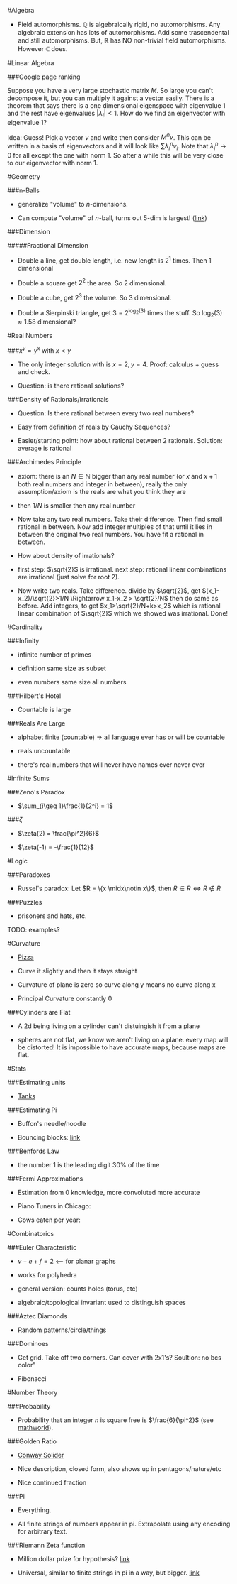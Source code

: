 #Algebra

* Field automorphisms. $\mathbb{Q}$ is algebraically rigid, no automorphisms. Any algebraic extension has lots of automorphisms. Add some trascendental and still automorphisms. But, $\mathbb{R}$ has NO non-trivial field automorphisms. However $\mathbb{C}$ does.

#Linear Algebra

###Google page ranking

Suppose you have a very large stochastic matrix $M$. So large you can't decompose it, but you can multiply it against a vector easily. There is a theorem that says there is a one dimensional eigenspace with eigenvalue $1$ and the rest have eigenvalues $|\lambda_i|<1$. How do we find an eigenvector with eigenvalue $1$?

Idea: Guess! Pick a vector $v$ and write then consider $M^nv$. This can be written in a basis of eigenvectors and it will look like $\sum \lambda_i^nv_i$. Note that $\lambda_i^n \to 0$ for all except the one with norm $1$. So after a while this will be very close to our eigenvector with norm $1$.

#Geometry

###n-Balls

* generalize "volume" to $n$-dimensions.

* Can compute "volume" of $n$-ball, turns out $5$-dim is largest! ([link](http://en.wikipedia.org/wiki/Deriving_the_volume_of_an_n-ball))

###Dimension

#####Fractional Dimension

* Double a line, get double length, i.e. new length is $2^1$ times. Then $1$ dimensional

* Double a square get $2^2$ the area. So $2$ dimensional.

* Double a cube, get $2^3$ the volume. So $3$ dimensional.

* Double a Sierpinski triangle, get $3=2^{\log_2(3)}$ times the stuff. So $\log_2(3)\approx 1.58$ dimensional?

#Real Numbers

###$x^y=y^x$ with $x<y$

* The only integer solution with is $x=2, y=4$. Proof: calculus + guess and check.

* Question: is there rational solutions?

###Density of Rationals/Irrationals

* Question: Is there rational between every two real numbers?

* Easy from definition of reals by Cauchy Sequences?

* Easier/starting point: how about rational between 2 rationals. Solution: average is rational

###Archimedes Principle

* axiom: there is an $N\in\mathbb{N}$ bigger than any real number (or $x$ and $x+1$ both real numbers and integer in between), really the only assumption/axiom is the reals are what you think they are

* then $1/N$ is smaller then any real number

* Now take any two real numbers. Take their difference. Then find small rational in between. Now add integer multiples of that until it lies in between the original two real numbers. You have fit a rational in between.

* How about density of irrationals?

* first step: $\sqrt{2}$ is irrational. next step: rational linear combinations are irrational (just solve for root 2).

* Now write two reals. Take difference. divide by $\sqrt{2}$, get $(x_1-x_2)/\sqrt{2}>1/N \Rightarrow x_1-x_2 > \sqrt{2}/N$ then do same as before. Add integers, to get $x_1>\sqrt{2}/N+k>x_2$ which is rational linear combination of $\sqrt{2}$ which we showed was irrational. Done!

#Cardinality

###Infinity

* infinite number of primes

* definition same size as subset

* even numbers same size all numbers

###Hilbert's Hotel

* Countable is large

###Reals Are Large

* alphabet finite (countable) $\Rightarrow$ all language ever has or will be countable

* reals uncountable

* there's real numbers that will never have names ever never ever

#Infinite Sums

###Zeno's Paradox

* $\sum_{i\geq 1}\frac{1}{2^i} = 1$

###$\zeta$

* $\zeta(2) = \frac{\pi^2}{6}$

* $\zeta(-1) = -\frac{1}{12}$

#Logic

###Paradoxes

* Russel's paradox: Let $R = \{x \midx\notin x\}$, then $R\in R \Leftrightarrow R\notin R$

###Puzzles

* prisoners and hats, etc.

TODO: examples?

#Curvature

* [Pizza](http://en.wikipedia.org/wiki/Theorema_Egregium)

* Curve it slightly and then it stays straight

* Curvature of plane is zero so curve along y means no curve along x

* Principal Curvature constantly 0

###Cylinders are Flat

* A 2d being living on a cylinder can't distuingish it from a plane

* spheres are not flat, we know we aren't living on a plane. every map will be distorted! It is impossible to have accurate maps, because maps are flat.

#Stats

###Estimating units

* [Tanks](http://en.wikipedia.org/wiki/German_tank_problem)

###Estimating Pi

* Buffon's needle/noodle

* Bouncing blocks: [link](http://math.stackexchange.com/questions/138289/intuitive-reasoning-behind-pis-appearance-in-bouncing-balls)

###Benfords Law

*  the number 1 is the leading digit 30% of the time

###Fermi Approximations

* Estimation from 0 knowledge, more convoluted more accurate

* Piano Tuners in Chicago:

* Cows eaten per year:

#Combinatorics

###Euler Characteristic

* $v-e+f = 2$ <-- for planar graphs

* works for polyhedra

* general version: counts holes (torus, etc)

* algebraic/topological invariant used to distinguish spaces

###Aztec Diamonds

* Random patterns/circle/things

###Dominoes

* Get grid. Take off two corners. Can cover with 2x1's? Soultion: no bcs color"

* Fibonacci

#Number Theory

###Probability

* Probability that an integer $n$ is square free is $\frac{6}{\pi^2}$ (see [mathworld](http://mathworld.wolfram.com/Squarefree.html)).

###Golden Ratio

* [Conway Solider](http://en.wikipedia.org/wiki/Conway's_Soldiers)

* Nice description, closed form, also shows up in pentagons/nature/etc

* Nice continued fraction

###Pi

* Everything.

* All finite strings of numbers appear in pi. Extrapolate using any encoding for arbitrary text.

###Riemann Zeta function

* Million dollar prize for hypothesis? [link](http://en.wikipedia.org/wiki/Riemann_hypothesis)

* Universal, similar to finite strings in pi in a way, but bigger. [link](http://en.wikipedia.org/wiki/Zeta_function_universality)
